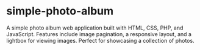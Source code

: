 # simple-photo-album
A simple photo album web application built with HTML, CSS, PHP, and JavaScript. Features include image pagination, a responsive layout, and a lightbox for viewing images. Perfect for showcasing a collection of photos.
